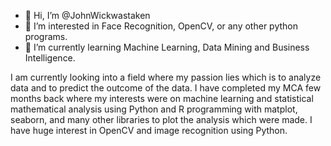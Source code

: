 - 👋 Hi, I’m @JohnWickwastaken
- 👀 I’m interested in Face Recognition, OpenCV, or any other python programs. 
- 🌱 I’m currently learning Machine Learning, Data Mining and Business Intelligence.

I am currently looking into a field where my passion lies which is to analyze data and to predict the outcome of the data. I have completed my MCA  few months back where my interests were on machine learning and statistical mathematical analysis using Python and R programming with matplot, seaborn, and many other libraries to plot the analysis which were made. I have huge interest in OpenCV and image recognition using Python.

<!---
JohnWickwastaken/JohnWickwastaken is a ✨ special ✨ repository because its `README.md` (this file) appears on your GitHub profile.
You can click the Preview link to take a look at your changes.
--->
